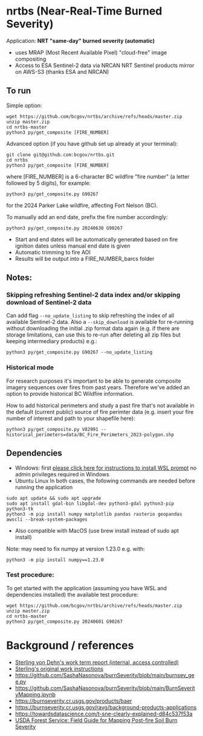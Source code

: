 # nrtbs (Near-Real-Time Burned Severity)
Application: **NRT "same-day" burned severity (automatic)**

* uses MRAP (Most Recent Available Pixel) "cloud-free" image compositing
* Access to ESA Sentinel-2 data via NRCAN NRT Sentinel products mirror on AWS-S3 (thanks ESA and NRCAN) 
 
## To run
Simple option:
```
wget https://github.com/bcgov/nrtbs/archive/refs/heads/master.zip
unzip master.zip
cd nrtbs-master
python3 py/get_composite [FIRE_NUMBER]
```

Advanced option (if you have github set up already at your terminal):
```
git clone git@github.com:bcgov/nrtbs.git
cd nrtbs
python3 py/get_composite [FIRE_NUMBER] 
```
where [FIRE_NUMBER] is a 6-character BC wildfire "fire number" (a letter followed by 5 digits), for example:
```
python3 py/get_composite.py G90267
```
for the 2024 Parker Lake wildfire, affecting Fort Nelson (BC). 

To manually add an end date, prefix the fire number accordingly:
```
python3 py/get_composite.py 20240630 G90267
```
* Start and end dates will be automatically generated based on fire ignition dates unless manual end date is given
* Automatic trimming to fire AOI
* Results will be output into a FIRE_NUMBER_barcs folder
## Notes:
### Skipping refreshing Sentinel-2 data index and/or skipping download of Sentinel-2 data
Can add flag ```--no_update_listing``` to skip refreshing the index of all available Sentinel-2 data. Also a ```--skip_download``` is available for re-running without downloading the initial .zip format data again (e.g. if there are storage limitations, can use this to re-run after deleting all zip files but keeping intermediary products)
e.g.:
```
python3 py/get_composite.py G90267 --no_update_listing
```
### Historical mode
For research purposes it's important to be able to generate composite imagery sequences over fires from past years. Therefore we've added an option to provide historical BC Wildfire information.

How to add historical perimeters and study a past fire that's not available in the default (current public) source of fire perimter data (e.g. insert your fire number of interest and path to your shapefile here):
```
python3 py/get_composite.py V82991 --historical_perimeters=data/BC_Fire_Perimeters_2023-polygon.shp
```

## Dependencies
* Windows: first [please click here for instructions to install WSL prompt](https://learn.microsoft.com/en-us/windows/wsl/install) no admin privileges required in Windows
* Ubuntu Linux
In both cases, the following commands are needed before running the application
```
sudo apt update && sudo apt upgrade
sudo apt install gdal-bin libgdal-dev python3-gdal python3-pip python3-tk
python3 -m pip install numpy matplotlib pandas rasterio geopandas awscli --break-system-packages
```
* Also compatible with MacOS (use brew install instead of sudo apt install) 

Note: may need to fix numpy at version 1.23.0 e.g. with:
```
python3 -m pip install numpy==1.23.0
```

### Test procedure:
To get started with the application (assuming you have WSL and dependencies installed) the available test procedure:
```
wget https://github.com/bcgov/nrtbs/archive/refs/heads/master.zip
unzip master.zip
cd nrtbs-master
python3 py/get_composite.py 20240601 G90267
```

# Background / references
* [Sterling von Dehn's work term report (internal, access controlled)](https://bcgov.sharepoint.com/:b:/t/01324/ERKaKW6P0AdPjP5yOgJofXEBFYHDg6iIm-7c1trylGTEuA?e=7iID0Z)
* [Sterling's original work instructions](doc/TASK.md)
* https://github.com/SashaNasonova/burnSeverity/blob/main/burnsev_gee.py
* https://github.com/SashaNasonova/burnSeverity/blob/main/BurnSeverityMapping.ipynb
* https://burnseverity.cr.usgs.gov/products/baer
* https://burnseverity.cr.usgs.gov/ravg/background-products-applications
* https://towardsdatascience.com/t-sne-clearly-explained-d84c537f53a
* [USDA Forest Service: Field Guide for Mapping Post-fire Soil Burn Severity](https://research.fs.usda.gov/treesearch/36236)
